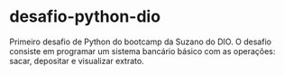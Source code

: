 # desafio-python-dio

Primeiro desafio de Python do bootcamp da Suzano do DIO.
O desafio consiste em programar um sistema bancário básico com as operações: sacar, depositar e visualizar extrato.
